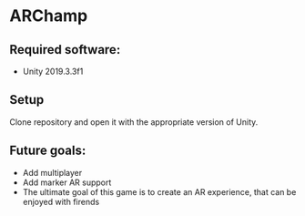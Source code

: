 # ARChamp
## Required software:
* Unity 2019.3.3f1
## Setup
Clone repository and open it with the appropriate version of Unity.
## Future goals:
* Add multiplayer
* Add marker AR support
* The ultimate goal of this game is to create an AR experience, that can be enjoyed with firends 